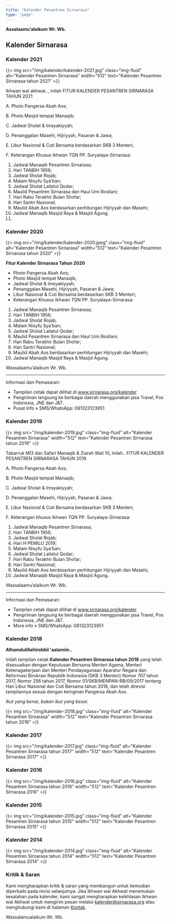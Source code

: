 ```yaml
---
title: "Kalender Pesantren Sirnarasa"
type: "page" 
---
```

**Assalaamu’alaikum Wr. Wb.**

## Kalender Sirnarasa

### Kalender 2021

{{< img src="/img/kalender/kalender-2021.jpg" class="img-fluid" alt="Kalender Pesantren Sirnarasa" width="512" text="Kalender Pesantren Sirnarasa tahun 2021" >}}

Ikhwan wal akhwat.., inilah
FITUR KALENDER PESANTREN SIRNARASA TAHUN 2021

A. Photo Pangersa Abah Aos; 

B. Photo Masjid tempat Manaqib; 

C. Jadwal Sholat & Imsyakiyyah; 

D. Penanggalan Masehi, Hijriyyah, Pasaran & Jawa;

E. Libur Nasional & Cuti Bersama berdasarkan SKB 3 Menteri;

F. Keterangan Khusus Ikhwan TQN PP. Suryalaya-Sirnarasa:
1. Jadwal Manaqib Pesantren Sirnarasa;
2. Hari TANBIH 1956;
3. Jadwal Sholat Rojab;
4. Malam Nisyfu Sya’ban;
5. Jadwal Sholat Lailatul Qodar;
6. Maulid Pesantren Sirnarasa dan Haul Umi Rosliani;
7. Hari Rabu Terakhir Bulan Shofar;
8. Hari Santri Nasional; 
9. Maulid Abah Aos berdasarkan perhitungan Hijriyyah dan Masehi;
10. Jadwal Manaqib Masjid Raya & Masjid Agung. 
11. 
### Kalender 2020

{{< img src="/img/kalender/kalender-2020.jpeg" class="img-fluid" alt="Kalender Pesantren Sirnarasa" width="512" text="Kalender Pesantren Sirnarasa tahun 2020" >}}

**Fitur Kalender Sirnarasa Tahun 2020**

- Photo Pangersa Abah Aos;
- Photo Masjid tempat Manaqib;
- Jadwal Sholat & Imsyakiyyah;
- Penanggalan Masehi, Hijriyyah, Pasaran & Jawa;
- Libur Nasional & Cuti Bersama berdasarkan SKB 3 Menteri;
- Keterangan Khusus Ikhwan TQN PP. Suryalaya-Sirnarasa:


1. Jadwal Manaqib Pesantren Sirnarasa;
2. Hari TANBIH 1956;
3. Jadwal Sholat Rojab;
4. Malam Nisyfu Sya’ban;
5. Jadwal Sholat Lailatul Qodar;
6. Maulid Pesantren Sirnarasa dan Haul Umi Rosliani;
7. Hari Rabu Terakhir Bulan Shofar;
8. Hari Santri Nasional; 
9. Maulid Abah Aos berdasarkan perhitungan Hijriyyah dan Masehi;
10. Jadwal Manaqib Masjid Raya & Masjid Agung. 

Wassalaamu’alaikum Wr. Wb.

------------
Informasi dan Pemasaran:

- Tampilan cetak dapat dilihat di www.sirnarasa.org/kalender
- Pengiriman langsung ke berbagai daerah menggunakan jasa Travel, Pos Indonesia, JNE dan J&T. 
- Pusat Info » SMS/WhatsApp: 081323123951

### Kalender 2019

{{< img src="/img/kalender-2019.jpg" class="img-fluid" alt="Kalender Pesantren Sirnarasa" width="512" text="Kalender Pesantren Sirnarasa tahun 2019" >}}

Tabarruk MI3 dan Safari Manaqib & Ziarah Wali 10, inilah.. 
FITUR KALENDER PESANTREN SIRNARASA TAHUN 2019

A. Photo Pangersa Abah Aos; 

B. Photo Masjid tempat Manaqib; 

C. Jadwal Sholat & Imsyakiyyah; 

D. Penanggalan Masehi, Hijriyyah, Pasaran & Jawa;

E. Libur Nasional & Cuti Bersama berdasarkan SKB 3 Menteri;

F. Keterangan khusus Ikhwan TQN PP. Suryalaya-Sirnarasa:
1. Jadwal Manaqib Pesantren Sirnarasa;
2. Hari TANBIH 1956;
3. Jadwal Sholat Rojab;
4. Hari H PEMILU 2019; 
5. Malam Nisyfu Sya’ban;
6. Jadwal Sholat Lailatul Qodar;
7. Hari Rabu Terakhir Bulan Shofar;
8. Hari Santri Nasional; 
9. Maulid Abah Aos berdasarkan perhitungan Hijriyyah dan Masehi;
10. Jadwal Manaqib Masjid Raya & Masjid Agung. 

Wassalaamu’alaikum Wr. Wb.

------------
Informasi dan Pemasaran:
- Tampilan cetak dapat dilihat di www.sirnarasa.org/kalender
- Pengiriman langsung ke berbagai daerah menggunakan jasa Travel, Pos Indonesia, JNE dan J&T. 
- More info » SMS/WhatsApp: 081323123951
### Kalender 2018

**Alhamdulillahirobbil 'aalamiin..**

Inilah tampilan cetak **Kalender Pesantren Sirnarasa tahun 2018** yang telah disesuaikan dengan Keputusan Bersama Menteri Agama, Menteri Ketenagakerjaan dan Menteri Pendayagunaan Aparatur Negara dan Reformasi Birokrasi Republik Indonesia  (SKB 3 Menteri) Nomor 707 tahun 2017, Nomor 256 tahun 2017, Nomor 01/SKB/MENPAN-RB/09/2017 tentang Hari Libur Nasional dan Cuti Bersama tahun 2018, dan telah direvisi tampilannya sesuai dengan keinginan Pangersa Abah Aos.

_Ikut yang benar, bukan ikut yang besar._

{{< img src="/img/kalender-2018.jpg" class="img-fluid" alt="Kalender Pesantren Sirnarasa" width="512" text="Kalender Pesantren Sirnarasa tahun 2018" >}}

### Kalender 2017

{{< img src="/img/kalender-2017.jpg" class="img-fluid" alt="Kalender Pesantren Sirnarasa tahun 2017" width="512" text="Kalender Pesantren Sirnarasa 2017" >}}

### Kalender 2016

{{< img src="/img/kalender-2016.jpg" class="img-fluid" alt="Kalender Pesantren Sirnarasa tahun 2016" width="512" text="Kalender Pesantren Sirnarasa 2016" >}}

### Kalender 2015

{{< img src="/img/kalender-2015.jpg" class="img-fluid" alt="Kalender Pesantren Sirnarasa tahun 2015" width="512" text="Kalender Pesantren Sirnarasa 2015" >}}

### Kalender 2014

{{< img src="/img/kalender-2014.jpg" class="img-fluid" alt="Kalender Pesantren Sirnarasa tahun 2014" width="512" text="Kalender Pesantren Sirnarasa 2014" >}}

### Kritik & Saran
Kami mengharapkan kritik & saran yang membangun untuk kemudian diperbaiki pada revisi selanjutnya. Jika Ikhwan wal Akhwat menemukan kesalahan pada kalender, kami sangat mengharapkan keikhlasan Ikhwan wal Akhwat untuk mengirim pesan melalui [kalender@sirnarasa.org](mailto:kalender@sirnarasa.org) atau menghubungi kami di halaman [Kontak](/kontak).

Wassalamualaikum Wr. Wb.
